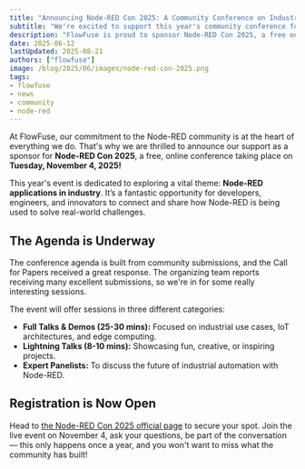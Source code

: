 ```yaml
---
title: "Announcing Node-RED Con 2025: A Community Conference on Industrial Applications"  
subtitle: "We're excited to support this year's community conference focused on Node-RED in industry. The Call for Papers is now open!"  
description: "FlowFuse is proud to sponsor Node-RED Con 2025, a free online conference on November 4, 2025, dedicated to industrial applications. Learn more and submit your talk."  
date: 2025-06-12
lastUpdated: 2025-08-21
authors: ["flowfuse"]  
image: /blog/2025/06/images/node-red-con-2025.png
tags:
- flowfuse  
- news  
- community   
- node-red
---
```


At FlowFuse, our commitment to the Node-RED community is at the heart of everything we do. That's why we are thrilled to announce our support as a sponsor for **Node-RED Con 2025**, a free, online conference taking place on **Tuesday, November 4, 2025!**

<!--more-->

This year's event is dedicated to exploring a vital theme: **Node-RED applications in industry**. It’s a fantastic opportunity for developers, engineers, and innovators to connect and share how Node-RED is being used to solve real-world challenges.

## The Agenda is Underway

The conference agenda is built from community submissions, and the Call for Papers received a great response. The organizing team reports receiving many excellent submissions, so we're in for some really interesting sessions.

The event will offer sessions in three different categories:

* **Full Talks & Demos (25-30 mins):** Focused on industrial use cases, IoT architectures, and edge computing.  
* **Lightning Talks (8-10 mins):** Showcasing fun, creative, or inspiring projects.  
* **Expert Panelists:** To discuss the future of industrial automation with Node-RED.

## Registration is Now Open

Head to [the Node-RED Con 2025 official page](https://nrcon.nodered.org/) to secure your spot. Join the live event on November 4, ask your questions, be part of the conversation — this only happens once a year, and you won't want to miss what the community has built!